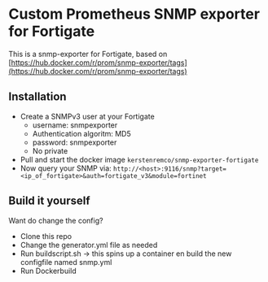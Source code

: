 # Custom Prometheus SNMP exporter for Fortigate

This is a snmp-exporter for Fortigate, based on [https://hub.docker.com/r/prom/snmp-exporter/tags](https://hub.docker.com/r/prom/snmp-exporter/tags)

## Installation

- Create a SNMPv3 user at your Fortigate
  - username: snmpexporter
  - Authentication algoritm: MD5
  - password: snmpexporter
  - No private
- Pull and start the docker image `kerstenremco/snmp-exporter-fortigate`
- Now query your SNMP via: `http://<host>:9116/snmp?target=<ip_of_fortigate>&auth=fortigate_v3&module=fortinet`

## Build it yourself

Want do change the config?

- Clone this repo
- Change the generator.yml file as needed
- Run buildscript.sh -> this spins up a container en build the new configfile named snmp.yml
- Run Dockerbuild
